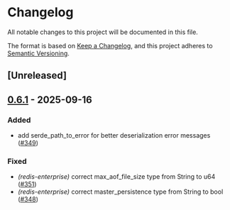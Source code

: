 # Changelog

All notable changes to this project will be documented in this file.

The format is based on [Keep a Changelog](https://keepachangelog.com/en/1.0.0/),
and this project adheres to [Semantic Versioning](https://semver.org/spec/v2.0.0.html).

## [Unreleased]

## [0.6.1](https://github.com/joshrotenberg/redisctl/compare/redis-enterprise-v0.6.0...redis-enterprise-v0.6.1) - 2025-09-16

### Added

- add serde_path_to_error for better deserialization error messages ([#349](https://github.com/joshrotenberg/redisctl/pull/349))

### Fixed

- *(redis-enterprise)* correct max_aof_file_size type from String to u64 ([#351](https://github.com/joshrotenberg/redisctl/pull/351))
- *(redis-enterprise)* correct master_persistence type from String to bool ([#348](https://github.com/joshrotenberg/redisctl/pull/348))